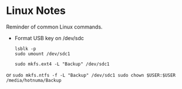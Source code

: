 # Linux Notes

Reminder of common Linux commands.

* Format USB key on /dev/sdc
    ```
    lsblk -p
    sudo umount /dev/sdc1

    sudo mkfs.ext4 -L "Backup" /dev/sdc1
    ```
or
    ```
    sudo mkfs.ntfs -f -L "Backup" /dev/sdc1
    sudo chown $USER:$USER /media/hotnuma/Backup
    ```


